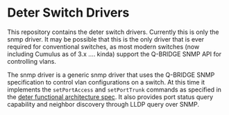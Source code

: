 # Deter Switch Drivers

This repository contains the deter switch drivers. Currently this is only the snmp driver. It may be possible that this is the only driver that is ever required  for conventional switches, as most modern switches (now including Cumulus as of 3.x .... kinda) support the Q-BRIDGE SNMP API for controlling vlans.

The snmp driver is a generic snmp driver that uses the Q-BRIDGE SNMP specification to control vlan configurations on a switch.  At this time it implements the `setPortAccess` and `setPortTrunk` commands as specified in the [deter functional architecture spec](https://github.com/deter-project/spec/blob/master/dfa.pdf). It also provides port status query capability and neighbor discovery through LLDP query over SNMP.
